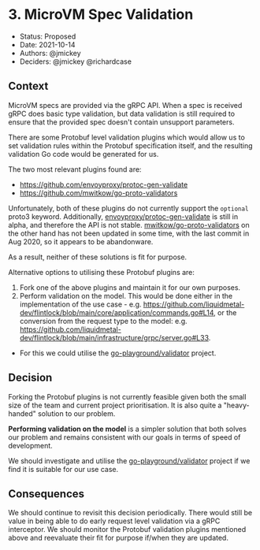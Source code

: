# 3. MicroVM Spec Validation

* Status: Proposed
* Date: 2021-10-14
* Authors: @jmickey
* Deciders: @jmickey @richardcase

## Context

MicroVM specs are provided via the gRPC API. When a spec is received gRPC does basic type validation, but data validation is still required to ensure that the provided spec doesn't contain unsupport parameters.

There are some Protobuf level validation plugins which would allow us to set validation rules within the Protobuf specification itself, and the resulting validation Go code would be generated for us.

The two most relevant plugins found are:

- https://github.com/envoyproxy/protoc-gen-validate
- https://github.com/mwitkow/go-proto-validators

Unfortunately, both of these plugins do not currently support the `optional` proto3 keyword. Additionally, [envoyproxy/protoc-gen-validate](https://github.com/envoyproxy/protoc-gen-validate) is still in alpha, and therefore the API is not stable. [mwitkow/go-proto-validators](https://github.com/mwitkow/go-proto-validators) on the other hand has not been updated in some time, with the last commit in Aug 2020, so it appears to be abandonware.

As a result, neither of these solutions is fit for purpose.

Alternative options to utilising these Protobuf plugins are:

1. Fork one of the above plugins and maintain it for our own purposes.
2. Perform validation on the model. This would be done either in the implementation of the use case - e.g. https://github.com/liquidmetal-dev/flintlock/blob/main/core/application/commands.go#L14, or the conversion from the request type to the model: e.g. https://github.com/liquidmetal-dev/flintlock/blob/main/infrastructure/grpc/server.go#L33.
  - For this we could utilise the [go-playground/validator](https://github.com/go-playground/validator) project.

## Decision

Forking the Protobuf plugins is not currently feasible given both the small size of the team and current project prioritisation. It is also quite a "heavy-handed" solution to our problem.

**Performing validation on the model** is a simpler solution that both solves our problem and remains consistent with our goals in terms of speed of development.

We should investigate and utilise the [go-playground/validator](https://github.com/go-playground/validator) project if we find it is suitable for our use case.

## Consequences

We should continue to revisit this decision periodically. There would still be value in being able to do early request level validation via a gRPC interceptor. We should monitor the Protobuf validation plugins mentioned above and reevaluate their fit for purpose if/when they are updated.
